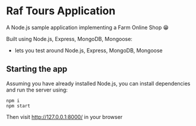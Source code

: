 # Raf Tours Application

A Node.js sample application implementing a Farm Online Shop 😁

Built using Node.js, Express, MongoDB, Mongoose:
- lets you test around Node.js, Express, MongoDB, Mongoose


## Starting the app

Assuming you have already installed Node.js, you can install dependencies and run the server using:

```
npm i
npm start
```

Then visit http://127.0.0.1:8000/ in your browser 
